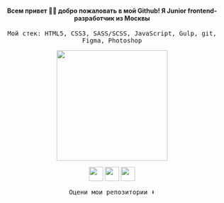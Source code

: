 <h4 align="center">Всем привет 👋🏼 добро пожаловать в мой Github! Я Junior frontend-разработчик из Москвы</h4>

<p align="center"><samp>Мой стек: HTML5, CSS3, SASS/SCSS, JavaScript, Gulp, git, Figma, Photoshop</samp></p>

<p align="center">
  <img width="250" height="250" src="https://media.giphy.com/media/v1.Y2lkPTc5MGI3NjExZTcwZjIyYTJiMzg4OTdkZDMyOTdkNzBmOWRiNTdmZWFkODAyNWExZSZlcD12MV9pbnRlcm5hbF9naWZzX2dpZklkJmN0PXM/pCxK8loDjJKm2ElmSA/giphy.gif">
</p>

<p align="center">
  <a href="mailto:daridubnik@gmail.com"><img width="32" height="32" src="https://img.icons8.com/fluency-systems-regular/32/new-post.png"/></a>
  <a href="https://t.me/+79853937933"><img width="32" height="32" src="https://img.icons8.com/ios/32/telegram.png"/></a>
  <a href="https://discordapp.com/users/974788231184924682/"><img width="32" height="32" src="https://img.icons8.com/ios/32/discord-logo--v1.png"/></a>
</p>

<p align="center"><samp>Оцени мои репозитории ⬇️</samp></p>
